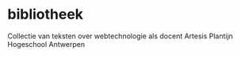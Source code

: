 # bibliotheek
Collectie van teksten over webtechnologie als docent Artesis Plantijn Hogeschool Antwerpen
